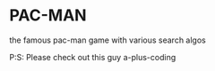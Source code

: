 # PAC-MAN
the famous pac-man game with  various search algos

P:S: Please check out this guy a-plus-coding
